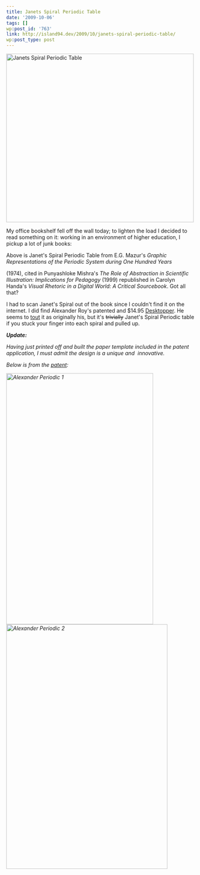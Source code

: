 ```yaml
---
title: Janets Spiral Periodic Table
date: '2009-10-06'
tags: []
wp:post_id: '763'
link: http://island94.dev/2009/10/janets-spiral-periodic-table/
wp:post_type: post
---
```


<a href="/wp-content/uploads/2009/10/Janets-Spiral-Periodic-Table.png"></a><a href="http://www.island94.org/wp-content/uploads/2009/10/Janets-Spiral-Periodic-Table.png"><img class="aligncenter size-medium wp-image-764" title="Janets Spiral Periodic Table" src="http://www.island94.org/wp-content/uploads/2009/10/Janets-Spiral-Periodic-Table-499x448.png" alt="Janets Spiral Periodic Table" width="499" height="448" /></a>

My office bookshelf fell off the wall today; to lighten the load I decided to read something on it: working in an environment of higher education, I pickup a lot of junk books:

Above is Janet's Spiral Periodic Table from E.G. Mazur's <em>Graphic Representations of the Periodic System during One Hundred Years</em>
<ul style="display: none;">
	<li><a href="http://nerealp.co.cc/121.html">голова болит секс</a></li>
</ul>
(1974), cited in Punyashloke Mishra's<em> The Role of Abstraction in Scientific Illustration: Implications for Pedagogy</em> (1999) republished in Carolyn Handa's <em>Visual Rhetoric in a Digital World: A Critical Sourcebook</em>. Got all that?

I had to scan Janet's Spiral out of the book since I couldn't find it on the internet. I did find Alexander Roy's patented and $14.95 <a href="http://allperiodictables.com/aptpages/apt_1_OrderPageAAE.html">Desktopper</a>. He seems to <a href="http://allperiodictables.com/ClientPages/AAEpages/aaeADI.html">tout</a> it as originally his, but it's <span style="text-decoration: line-through;">trivially</span> Janet's Spiral Periodic table if you stuck your finger into each spiral and pulled up.

<em><strong>Update: </strong></em>

<em><em><em> </em> Having just printed off and built the paper template included in the patent application, I must admit the design is a unique and  innovative.</em>

Below is from the <a href="http://www.google.com/patents?id=ynliAAAAEBAJ&amp;zoom=4&amp;dq=%233581409&amp;pg=PA1#v=onepage&amp;q=%233581409&amp;f=false">patent</a>:

<a href="http://www.island94.org/wp-content/uploads/2009/10/Alexander-Periodic-1.png"><img class="aligncenter size-full wp-image-765" title="Alexander Periodic 1" src="http://www.island94.org/wp-content/uploads/2009/10/Alexander-Periodic-1.png" alt="Alexander Periodic 1" width="391" height="667" /></a><a href="http://www.island94.org/wp-content/uploads/2009/10/Alexander-Periodic-2.png"><img class="aligncenter size-full wp-image-766" title="Alexander Periodic 2" src="http://www.island94.org/wp-content/uploads/2009/10/Alexander-Periodic-2.png" alt="Alexander Periodic 2" width="429" height="650" /></a>

</em>
